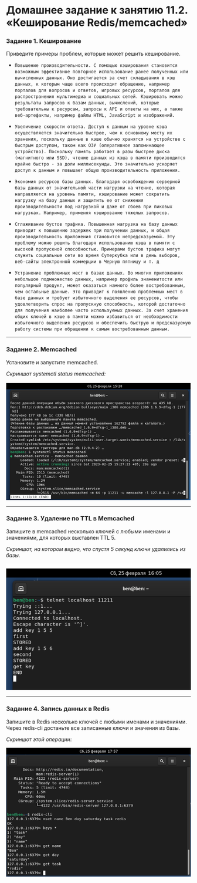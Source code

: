 # Домашнее задание к занятию 11.2. «Кеширование Redis/memcached»

### Задание 1. Кеширование 

Приведите примеры проблем, которые может решить кеширование. 

* `Повышение производительности. С помощью кэширования становится возможным эффективное повторное использование ранее полученных или вычисленных данных. Оно достигается за счет складывания в кэш данных, к которым чаще всего происходит обращение, например порталов для вопросов и ответов, игровых ресурсов, порталов для распространения мультимедиа и социальных сетей. Кэшировать можно результаты запросов к базам данных, вычислений, которые требовательны к ресурсам, запросы к API и ответы на них, а также веб-артефакты, например файлы HTML, JavaScript и изображений.`
  
* `Увеличение скорости ответа. Доступ к данным на уровне кэша осуществляется значительно быстрее, чем к основному месту их хранения, поскольку данные в кэше обычно хранятся на устройстве с быстрым доступом, таком как ОЗУ (оперативное запоминающее устройство). Поскольку память работает в разы быстрее диска (магнитного или SSD), чтение данных из кэша в памяти производится крайне быстро - за доли миллисекунды. Это значительно ускоряет доступ к данным и повышает общую производительность приложения.`
  
* `Экономия ресурсов базы данных. Благодаря освобождению серверной базы данных от значительной части нагрузки на чтение, которая направляется на уровень памяти, кэширование может сократить нагрузку на базу данных и защитить ее от снижения производительности под нагрузкой и даже от сбоев при пиковых нагрузках. Например, применяя кэширование тяжелых запросов.`
  
* `Сглаживание бустов трафика. Повышенная нагрузка на базу данных приводит к повышению задержек при получении данных, и общая производительность приложения становится непредсказуемой. Эту проблему можно решить благодаря использованию кэша в памяти с высокой пропускной способностью. Примерами бустов трафика могут служить социальные сети во время Суперкубка или в день выборов, веб-сайты электронной коммерции в Черную пятницу и т. д`

* `Устранение проблемных мест в базах данных. Во многих приложениях небольшое подмножество данных, например профиль знаменитости или популярный продукт, может оказаться намного более востребованным, чем остальные данные. Это приводит к появлению проблемных мест в базе данных и требует избыточного выделения ее ресурсов, чтобы удовлетворить спрос на пропускную способность, которой достаточно для получения наиболее часто используемых данных. За счет хранения общих ключей в кэше в памяти можно избавиться от необходимости избыточного выделения ресурсов и обеспечить быструю и предсказуемую работу системы при обращении к самым востребованным данным.`

---

### Задание 2. Memcached

Установите и запустите memcached.

*Скриншот systemctl status memcached:*

![memcached_1](https://github.com/benli6/ben_sqld-5_storage_systems/blob/main/screenshots/ben_memcached_1.png)

---

### Задание 3. Удаление по TTL в Memcached

Запишите в memcached несколько ключей с любыми именами и значениями, для которых выставлен TTL 5. 

*Скриншот, на котором видно, что спустя 5 секунд ключи удалились из базы.*

![memcached_2](https://github.com/benli6/ben_sqld-5_storage_systems/blob/main/screenshots/ben_memcached_2.png)

---

### Задание 4. Запись данных в Redis

Запишите в Redis несколько ключей с любыми именами и значениями. 
Через redis-cli достаньте все записанные ключи и значения из базы. 

*Скриншот этой операции:*

![redis](https://github.com/benli6/ben_sqld-5_storage_systems/blob/main/screenshots/ben_redis_1.png)